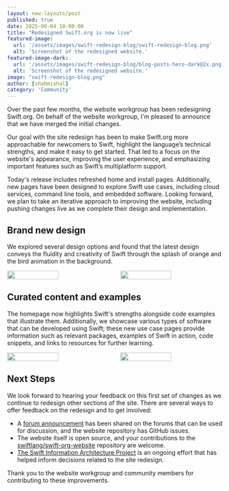 ```yaml
---
layout: new-layouts/post
published: true
date: 2025-06-04 10:00:00
title: "Redesigned Swift.org is now live"
featured-image:
  url: '/assets/images/swift-redesign-blog/swift-redesign-blog.png'
  alt: 'Screenshot of the redesigned website.'
featured-image-dark:
  url: '/assets/images/swift-redesign-blog/blog-posts-hero-dark@2x.png'
  alt: 'Screenshot of the redesigned website.'
image: "swift-redesign-blog.png"
author: [shahmishal]
category: 'Community'
---
```


Over the past few months, the website workgroup has been redesigning Swift.org. On behalf of the website workgroup, I'm pleased to announce that we have merged the initial changes.

Our goal with the site redesign has been to make Swift.org more approachable for newcomers to Swift, highlight the language’s technical strengths, and make it easy to get started. That led to a focus on the website's appearance, improving the user experience, and emphasizing important features such as Swift’s multiplatform support.

Today's release includes refreshed home and install pages. Additionally, new pages have been designed to explore Swift use cases, including cloud services, command line tools, and embedded software. Looking forward, we plan to take an iterative approach to improving the website, including pushing changes live as we complete their design and implementation.

## Brand new design

We explored several design options and found that the latest design conveys the fluidity and creativity of Swift through the splash of orange and the bird animation in the background.

<div style="display: flex;column-gap:25px;">
   <img style="width: 50%;" src="/assets/images/swift-redesign-blog/home_dark@2x.jpg">
   <img style="width: 50%;" src="/assets/images/swift-redesign-blog/home_light@2x.jpg">
</div>

## Curated content and examples

The homepage now highlights Swift's strengths alongside code examples that illustrate them. Additionally, we showcase various types of software that can be developed using Swift; these new use case pages provide information such as relevant packages, examples of Swift in action, code snippets, and links to resources for further learning.

<div style="display: flex;column-gap:25px;">
   <img style="width: 50%;" src="/assets/images/swift-redesign-blog/code_dark@2x.jpg">
   <img style="width: 50%;" src="/assets/images/swift-redesign-blog/cloud_light@2x.jpg">
</div>

## Next Steps

We look forward to hearing your feedback on this first set of changes as we continue to redesign other sections of the site. There are several ways to offer feedback on the redesign and to get involved:

* A [forum announcement](https://forums.swift.org/t/redesigned-swift-org-is-now-live/80296) has been shared on the forums that can be used for discussion, and the website repository has GitHub issues.
* The website itself is open source, and your contributions to the [swiftlang/swift-org-website](https://github.com/swiftlang/swift-org-website) repository are welcome.
* [The Swift Information Architecture Project](https://forums.swift.org/t/announcing-the-swift-information-architecture-project/75866) is an ongoing effort that has helped inform decisions related to the site redesign.


Thank you to the website workgroup and community members for contributing to these improvements.

